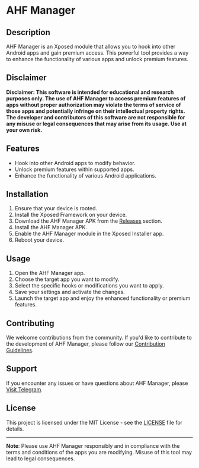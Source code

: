 # AHF Manager

## Description
AHF Manager is an Xposed module that allows you to hook into other Android apps and gain premium access. This powerful tool provides a way to enhance the functionality of various apps and unlock premium features.

## Disclaimer
**Disclaimer: This software is intended for educational and research purposes only. The use of AHF Manager to access premium features of apps without proper authorization may violate the terms of service of those apps and potentially infringe on their intellectual property rights. The developer and contributors of this software are not responsible for any misuse or legal consequences that may arise from its usage. Use at your own risk.**

## Features
- Hook into other Android apps to modify behavior.
- Unlock premium features within supported apps.
- Enhance the functionality of various Android applications.

## Installation
1. Ensure that your device is rooted.
2. Install the Xposed Framework on your device.
3. Download the AHF Manager APK from the [Releases](https://github.com/Dev4Mod/AHFManager/releases) section.
4. Install the AHF Manager APK.
5. Enable the AHF Manager module in the Xposed Installer app.
6. Reboot your device.

## Usage
1. Open the AHF Manager app.
2. Choose the target app you want to modify.
3. Select the specific hooks or modifications you want to apply.
4. Save your settings and activate the changes.
5. Launch the target app and enjoy the enhanced functionality or premium features.

## Contributing
We welcome contributions from the community. If you'd like to contribute to the development of AHF Manager, please follow our [Contribution Guidelines](CONTRIBUTING.md).

## Support
If you encounter any issues or have questions about AHF Manager, please [Visit Telegram](https://t.me/ahfmanager).

## License
This project is licensed under the MIT License - see the [LICENSE](LICENSE) file for details.

---

**Note**: Please use AHF Manager responsibly and in compliance with the terms and conditions of the apps you are modifying. Misuse of this tool may lead to legal consequences.
